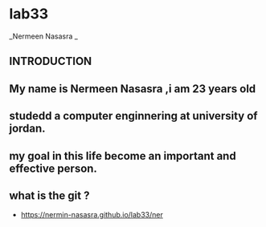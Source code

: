 # lab33

  
_Nermeen Nasasra _

## INTRODUCTION
## My name is Nermeen Nasasra ,i am 23 years old
## studedd a computer enginnering at university of jordan.
## my goal in this life become an important and effective person.

## what is the git ?


* https://nermin-nasasra.github.io/lab33/ner

